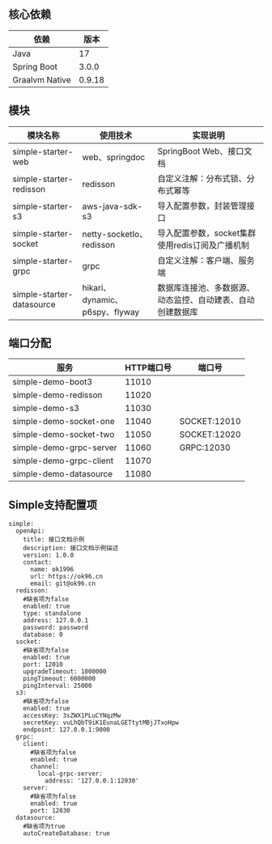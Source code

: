 ## 核心依赖
| 依赖             | 版本      |
|----------------|---------|
| Java           | 17      |
| Spring Boot    | 3.0.0   |
| Graalvm Native | 0.9.18  |

## 模块
| 模块名称                      | 使用技术                        | 实现说明                          |
|---------------------------|-----------------------------|-------------------------------|
| simple-starter-web        | web、springdoc               | SpringBoot Web、接口文档           |
| simple-starter-redisson   | redisson                    | 自定义注解：分布式锁、分布式幂等              |
| simple-starter-s3         | aws-java-sdk-s3             | 导入配置参数，封装管理接口                 |
| simple-starter-socket     | netty-socketIo、redisson     | 导入配置参数，socket集群使用redis订阅及广播机制 |
| simple-starter-grpc       | grpc                        | 自定义注解：客户端、服务端                 |
| simple-starter-datasource | hikari、dynamic、p6spy、flyway | 数据库连接池、多数据源、动态监控、自动建表、自动创建数据库 |

## 端口分配
| 服务                      | HTTP端口号 | 端口号          |
|-------------------------|---------|--------------|
| simple-demo-boot3       | 11010   |              |
| simple-demo-redisson    | 11020   |              |
| simple-demo-s3          | 11030   |              |
| simple-demo-socket-one  | 11040   | SOCKET:12010 |
| simple-demo-socket-two  | 11050   | SOCKET:12020 |
| simple-demo-grpc-server | 11060   | GRPC:12030   |
| simple-demo-grpc-client | 11070   |              |
| simple-demo-datasource  | 11080   |              |

## Simple支持配置项
~~~
simple:
  openApi:
    title: 接口文档示例
    description: 接口文档示例描述
    version: 1.0.0
    contact:
      name: ok1996
      url: https://ok96.cn
      email: git@ok96.cn
  redisson:
    #缺省项为false
    enabled: true
    type: standalone
    address: 127.0.0.1
    password: password
    database: 0
  socket:
    #缺省项为false
    enabled: true
    port: 12010
    upgradeTimeout: 1000000
    pingTimeout: 6000000
    pingInterval: 25000
  s3:
    #缺省项为false
    enabled: true
    accessKey: 3sZWX1PLuCYNqzMw
    secretKey: vuLhQbT9iK1EunaLGETtytMBjJTxoHpw
    endpoint: 127.0.0.1:9000
  grpc:
    client:
      #缺省项为false 
      enabled: true
      channel:
        local-grpc-server:
          address: '127.0.0.1:12030'
    server:
      #缺省项为false 
      enabled: true
      port: 12030
  datasource:
    #缺省项为true 
    autoCreateDatabase: true
~~~